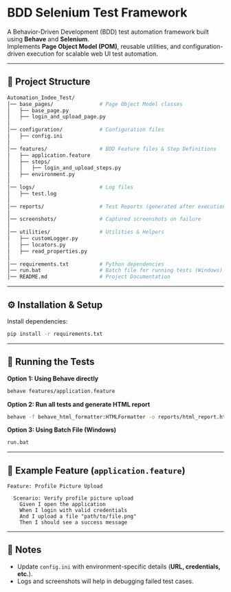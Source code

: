 # BDD Selenium Test Framework  

A Behavior-Driven Development (BDD) test automation framework built using **Behave** and **Selenium**.  
Implements **Page Object Model (POM)**, reusable utilities, and configuration-driven execution for scalable web UI test automation.  

---

## 📂 Project Structure  

```bash
Automation_Indee_Test/
│── base_pages/               # Page Object Model classes
│   ├── base_page.py
│   ├── login_and_upload_page.py
│
│── configuration/            # Configuration files
│   ├── config.ini
│
│── features/                 # BDD Feature files & Step Definitions
│   ├── application.feature
│   ├── steps/
│   │   ├── login_and_upload_steps.py
│   ├── environment.py
│
│── logs/                     # Log files
│   ├── test.log
│
│── reports/                  # Test Reports (generated after execution)
│
│── screenshots/              # Captured screenshots on failure
│
│── utilities/                # Utilities & Helpers
│   ├── customLogger.py
│   ├── locators.py
│   ├── read_properties.py
│
│── requirements.txt          # Python dependencies
│── run.bat                   # Batch file for running tests (Windows)
│── README.md                 # Project Documentation
```

---

## ⚙️ Installation & Setup  

Install dependencies:  

```bash
pip install -r requirements.txt
```

---

## 🚀 Running the Tests  

**Option 1: Using Behave directly**  
```bash
behave features/application.feature
```

**Option 2: Run all tests and generate HTML report**  
```bash
behave -f behave_html_formatter:HTMLFormatter -o reports/html_report.html .\features\application.feature
```

**Option 3: Using Batch File (Windows)**  
```bash
run.bat
```

---

## 🧩 Example Feature (`application.feature`)  

```gherkin
Feature: Profile Picture Upload

  Scenario: Verify profile picture upload
    Given I open the application
    When I login with valid credentials
    And I upload a file "path/to/file.png"
    Then I should see a success message
```

---

## 📌 Notes  

- Update `config.ini` with environment-specific details (**URL, credentials, etc.**).  
- Logs and screenshots will help in debugging failed test cases.  
